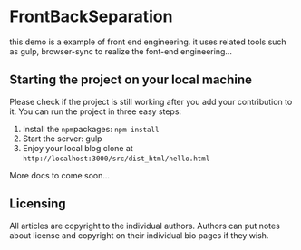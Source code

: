 # FrontBackSeparation
this demo is a example of front end engineering. it uses related tools such as gulp, browser-sync to realize the font-end engineering...
## Starting the project on your local machine

Please check if the project is still working after you add your contribution to it. You can run the project in three easy steps:

1. Install the `npm`packages: `npm install`
2. Start the server: gulp
3. Enjoy your local blog clone at `http://localhost:3000/src/dist_html/hello.html`

More docs to come soon...

## Licensing

All articles are copyright to the individual authors.  Authors can put notes about license and copyright on their individual bio pages if they wish.
